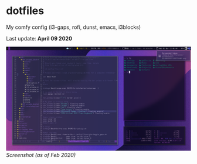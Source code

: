 # dotfiles
My comfy config (i3-gaps, rofi, dunst, emacs, i3blocks)

Last update: **April 09 2020**

![screenshot](https://github.com/arthurmassanes/dotfiles/blob/master/screenshots/screenshot-1585734405.png)
_Screenshot (as of Feb 2020)_
